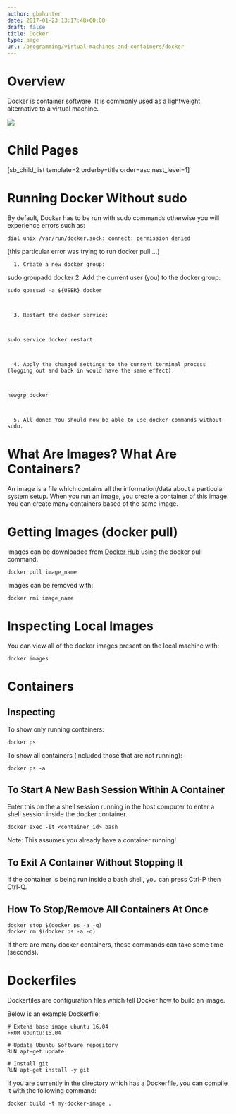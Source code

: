 ```yaml
---
author: gbmhunter
date: 2017-01-23 13:17:48+00:00
draft: false
title: Docker
type: page
url: /programming/virtual-machines-and-containers/docker
---
```


# Overview




Docker is container software. It is commonly used as a lightweight alternative to a virtual machine.




[![](http://blog.mbedded.ninja/wp-content/uploads/2017/01/docker-logo.png)
](http://blog.mbedded.ninja/wp-content/uploads/2017/01/docker-logo.png)




# Child Pages




[sb_child_list template=2 orderby=title order=asc nest_level=1]




# Running Docker Without sudo




By default, Docker has to be run with sudo commands otherwise you will experience errors such as:



    
    dial unix /var/run/docker.sock: connect: permission denied




(this particular error was trying to run docker pull ...)





	  1. Create a new docker group:  

 sudo groupadd docker 
	  2. Add the current user (you) to the docker group:  


    
    sudo gpasswd -a ${USER} docker



	  3. Restart the docker service:  


    
    sudo service docker restart



	  4. Apply the changed settings to the current terminal process (logging out and back in would have the same effect):  


    
    newgrp docker



	  5. All done! You should now be able to use docker commands without sudo.



# What Are Images? What Are Containers?




An image is a file which contains all the information/data about a particular system setup. When you run an image, you create a container of this image. You can create many containers based of the same image.




# Getting Images (docker pull)




Images can be downloaded from [Docker Hub](https://hub.docker.com/) using the docker pull command.



    
    docker pull image_name




Images can be removed with:



    
    docker rmi image_name




# Inspecting Local Images




You can view all of the docker images present on the local machine with:



    
    docker images




# Containers




## Inspecting




To show only running containers:



    
    docker ps




To show all containers (included those that are not running):



    
    docker ps -a




## To Start A New Bash Session Within A Container




Enter this on the a shell session running in the host computer to enter a shell session inside the docker container.



    
    docker exec -it <container_id> bash




Note: This assumes you already have a container running!




## To Exit A Container Without Stopping It




If the container is being run inside a bash shell, you can press Ctrl-P then Ctrl-Q.




## How To Stop/Remove All Containers At Once



    
    docker stop $(docker ps -a -q)
    docker rm $(docker ps -a -q)




If there are many docker containers, these commands can take some time (seconds).




# Dockerfiles




Dockerfiles are configuration files which tell Docker how to build an image.




Below is an example Dockerfile:



    
    # Extend base image ubuntu 16.04
    FROM ubuntu:16.04
    
    # Update Ubuntu Software repository
    RUN apt-get update
    
    # Install git
    RUN apt-get install -y git




If you are currently in the directory which has a Dockerfile, you can compile it with the following command:



    
    docker build -t my-docker-image .




